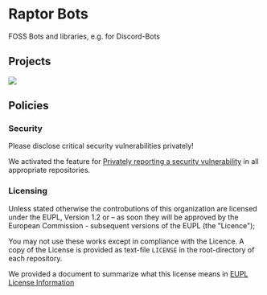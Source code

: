 # Raptor Bots

FOSS Bots and libraries, e.g. for Discord-Bots

## Projects

[![](https://img.shields.io/badge/raptor--discord--bots-discord%20%3C--%3E%20node+typescript-lightgrey?style=for-the-badge&logo=Discord)](https://github.com/raptor-bots/raptor-discord-bots)

## Policies

### Security

Please disclose critical security vulnerabilities privately!

We activated the feature for [Privately reporting a security vulnerability] in all appropriate repositories.

### Licensing

Unless stated otherwise the controbutions of this organization are licensed under the EUPL, Version 1.2
or – as soon they will be approved by the European Commission -
subsequent versions of the EUPL (the "Licence");

You may not use these works except in compliance with the Licence.
A copy of the License is provided as text-file `LICENSE` in the root-directory of each repository.

We provided a document to summarize what this license means in
[EUPL License Information]


[Code of Conduct]: https://github.com/raptor-bots/.github/blob/main/CODE_OF_CONDUCT.md
[Privately reporting a security vulnerability]: https://docs.github.com/enterprise-cloud@latest/code-security/security-advisories/guidance-on-reporting-and-writing/privately-reporting-a-security-vulnerability
[EUPL License Information]: https://github.com/raptor-bots/.github/blob/main/profile/EUPL-License-Information.md

